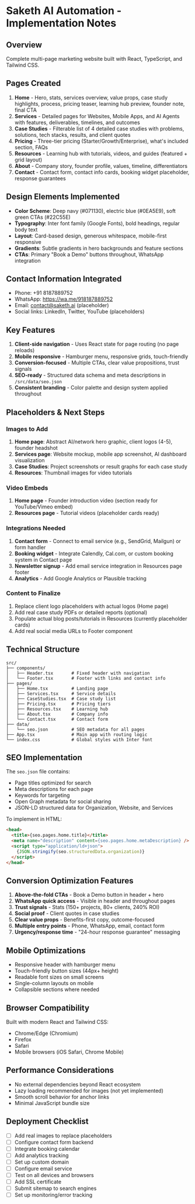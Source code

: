 # Saketh AI Automation - Implementation Notes

## Overview
Complete multi-page marketing website built with React, TypeScript, and Tailwind CSS.

## Pages Created
1. **Home** - Hero, stats, services overview, value props, case study highlights, process, pricing teaser, learning hub preview, founder note, final CTA
2. **Services** - Detailed pages for Websites, Mobile Apps, and AI Agents with features, deliverables, timelines, and outcomes
3. **Case Studies** - Filterable list of 4 detailed case studies with problems, solutions, tech stacks, results, and client quotes
4. **Pricing** - Three-tier pricing (Starter/Growth/Enterprise), what's included section, FAQs
5. **Resources** - Learning hub with tutorials, videos, and guides (featured + grid layout)
6. **About** - Company story, founder profile, values, timeline, differentiators
7. **Contact** - Contact form, contact info cards, booking widget placeholder, response guarantees

## Design Elements Implemented
- **Color Scheme**: Deep navy (#071130), electric blue (#0EA5E9), soft green CTAs (#22C55E)
- **Typography**: Inter font family (Google Fonts), bold headings, regular body text
- **Layout**: Card-based design, generous whitespace, mobile-first responsive
- **Gradients**: Subtle gradients in hero backgrounds and feature sections
- **CTAs**: Primary "Book a Demo" buttons throughout, WhatsApp integration

## Contact Information Integrated
- Phone: +91 8187889752
- WhatsApp: https://wa.me/918187889752
- Email: contact@saketh.ai (placeholder)
- Social links: LinkedIn, Twitter, YouTube (placeholders)

## Key Features
1. **Client-side navigation** - Uses React state for page routing (no page reloads)
2. **Mobile responsive** - Hamburger menu, responsive grids, touch-friendly
3. **Conversion-focused** - Multiple CTAs, clear value propositions, trust signals
4. **SEO-ready** - Structured data schema and meta descriptions in `/src/data/seo.json`
5. **Consistent branding** - Color palette and design system applied throughout

## Placeholders & Next Steps

### Images to Add
1. **Home page**: Abstract AI/network hero graphic, client logos (4-5), founder headshot
2. **Services page**: Website mockup, mobile app screenshot, AI dashboard visualization
3. **Case Studies**: Project screenshots or result graphs for each case study
4. **Resources**: Thumbnail images for video tutorials

### Video Embeds
1. **Home page** - Founder introduction video (section ready for YouTube/Vimeo embed)
2. **Resources page** - Tutorial videos (placeholder cards ready)

### Integrations Needed
1. **Contact form** - Connect to email service (e.g., SendGrid, Mailgun) or form handler
2. **Booking widget** - Integrate Calendly, Cal.com, or custom booking system in Contact page
3. **Newsletter signup** - Add email service integration in Resources page footer
4. **Analytics** - Add Google Analytics or Plausible tracking

### Content to Finalize
1. Replace client logo placeholders with actual logos (Home page)
2. Add real case study PDFs or detailed reports (optional)
3. Populate actual blog posts/tutorials in Resources (currently placeholder cards)
4. Add real social media URLs to Footer component

## Technical Structure
```
src/
├── components/
│   ├── Header.tsx       # Fixed header with navigation
│   └── Footer.tsx       # Footer with links and contact info
├── pages/
│   ├── Home.tsx         # Landing page
│   ├── Services.tsx     # Service details
│   ├── CaseStudies.tsx  # Case study list
│   ├── Pricing.tsx      # Pricing tiers
│   ├── Resources.tsx    # Learning hub
│   ├── About.tsx        # Company info
│   └── Contact.tsx      # Contact form
├── data/
│   └── seo.json         # SEO metadata for all pages
├── App.tsx              # Main app with routing logic
└── index.css            # Global styles with Inter font
```

## SEO Implementation
The `seo.json` file contains:
- Page titles optimized for search
- Meta descriptions for each page
- Keywords for targeting
- Open Graph metadata for social sharing
- JSON-LD structured data for Organization, Website, and Services

To implement in HTML:
```html
<head>
  <title>{seo.pages.home.title}</title>
  <meta name="description" content={seo.pages.home.metaDescription} />
  <script type="application/ld+json">
    {JSON.stringify(seo.structuredData.organization)}
  </script>
</head>
```

## Conversion Optimization Features
1. **Above-the-fold CTAs** - Book a Demo button in header + hero
2. **WhatsApp quick access** - Visible in header and throughout pages
3. **Trust signals** - Stats (150+ projects, 80+ clients, 240% ROI)
4. **Social proof** - Client quotes in case studies
5. **Clear value props** - Benefits-first copy, outcome-focused
6. **Multiple entry points** - Phone, WhatsApp, email, contact form
7. **Urgency/response time** - "24-hour response guarantee" messaging

## Mobile Optimizations
- Responsive header with hamburger menu
- Touch-friendly button sizes (44px+ height)
- Readable font sizes on small screens
- Single-column layouts on mobile
- Collapsible sections where needed

## Browser Compatibility
Built with modern React and Tailwind CSS:
- Chrome/Edge (Chromium)
- Firefox
- Safari
- Mobile browsers (iOS Safari, Chrome Mobile)

## Performance Considerations
- No external dependencies beyond React ecosystem
- Lazy loading recommended for images (not yet implemented)
- Smooth scroll behavior for anchor links
- Minimal JavaScript bundle size

## Deployment Checklist
- [ ] Add real images to replace placeholders
- [ ] Configure contact form backend
- [ ] Integrate booking calendar
- [ ] Add analytics tracking
- [ ] Set up custom domain
- [ ] Configure email service
- [ ] Test on all devices and browsers
- [ ] Add SSL certificate
- [ ] Submit sitemap to search engines
- [ ] Set up monitoring/error tracking
